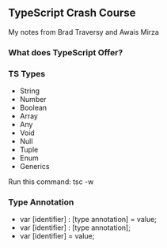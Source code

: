 ## TypeScript Crash Course 
My notes from Brad Traversy and Awais Mirza

### What does TypeScript Offer?

### TS Types
- String
- Number 
- Boolean
- Array
- Any
- Void
- Null
- Tuple
- Enum
- Generics

Run this command: 
tsc -w

### Type Annotation

- var [identifier] : [type annotation] = value;
- var [identifier] : [type annotation];
- var [identifier] = value;